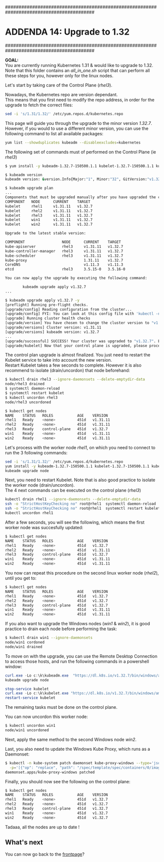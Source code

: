 #########################################################################################
# ADDENDA 14: Upgrade to 1.32
#########################################################################################

**GOAL:**  
You are currently running Kubernetes 1.31 & would like to upgrade to 1.32.  
Note that this folder contains an *all_in_one.sh* script that can perform all these steps for you, however only for the linux nodes.  

Let's start by taking care of the Control Plane (_rhel3_).  

Nowadays, the Kubernetes repo are version dependant.  
This means that you first need to modify the repo address, in order for the upgrade to fetch the correct files:  
```bash
sed -i 's/1.31/1.32/' /etc/yum.repos.d/kubernetes.repo
```

This page will guide you through the upgrade to the minor version _1.32.7_. However, if you would to use a different minor version, you can use the following command to list all available packages:  
```bash
yum list --showduplicates kubeadm --disableexcludes=kubernetes
```

The following set of commands must of performed on the Control Plane (ie _rhel3_)
```bash
$ yum install -y kubeadm-1.32.7-150500.1.1 kubelet-1.32.7-150500.1.1 kubectl-1.32.7-150500.1.1 --disableexcludes=kubernetes

$ kubeadm version
kubeadm version: &version.Info{Major:"1", Minor:"32", GitVersion:"v1.32.7", GitCommit:"158eee9fac884b429a92465edd0d88a43f81de34", GitTreeState:"clean", BuildDate:"2025-07-15T18:06:15Z", GoVersion:"go1.23.10", Compiler:"gc", Platform:"linux/amd64"}

$ kubeadm upgrade plan
...
Components that must be upgraded manually after you have upgraded the control plane with 'kubeadm upgrade apply':
COMPONENT   NODE      CURRENT    TARGET
kubelet     rhel1     v1.31.11   v1.32.7
kubelet     rhel2     v1.31.11   v1.32.7
kubelet     rhel3     v1.31.11   v1.32.7
kubelet     win1      v1.31.11   v1.32.7
kubelet     win2      v1.31.11   v1.32.7

Upgrade to the latest stable version:

COMPONENT                 NODE      CURRENT    TARGET
kube-apiserver            rhel3     v1.31.11   v1.32.7
kube-controller-manager   rhel3     v1.31.11   v1.32.7
kube-scheduler            rhel3     v1.31.11   v1.32.7
kube-proxy                          1.31.11    v1.32.7
CoreDNS                             v1.11.3    v1.11.3
etcd                      rhel3     3.5.15-0   3.5.16-0

You can now apply the upgrade by executing the following command:

        kubeadm upgrade apply v1.32.7
...

$ kubeadm upgrade apply v1.32.7 -y
[preflight] Running pre-flight checks.
[upgrade/config] Reading configuration from the cluster...
[upgrade/config] FYI: You can look at this config file with 'kubectl -n kube-system get cm kubeadm-config -o yaml'
[upgrade] Running cluster health checks
[upgrade/version] You have chosen to change the cluster version to "v1.32.7"
[upgrade/versions] Cluster version: v1.31.11
[upgrade/versions] kubeadm version: v1.32.7
...
[upgrade/successful] SUCCESS! Your cluster was upgraded to "v1.32.7". Enjoy!
[upgrade/kubelet] Now that your control plane is upgraded, please proceed with upgrading your kubelets if you haven't already done so.
```
The control plan upgrade is almost finalized. You just need to restart the Kubelet service to take into account the new version.  
Restart Kubelet takes a few seconds to complete. However it is also recommend to isolate (drain/uncordon) that node beforehand:    
```bash
$ kubectl drain rhel3 --ignore-daemonsets --delete-emptydir-data
node/rhel3 drained
$ systemctl daemon-reload
$ systemctl restart kubelet
$ kubectl uncordon rhel3
node/rhel3 uncordoned

$ kubectl get nodes
NAME    STATUS   ROLES           AGE    VERSION
rhel1   Ready    <none>          451d   v1.31.11
rhel2   Ready    <none>          451d   v1.31.11
rhel3   Ready    control-plane   451d   v1.32.7
win1    Ready    <none>          451d   v1.31.11
win2    Ready    <none>          451d   v1.31.11
```

Let's process with the worker node _rhel1_, on which you need to connect to run the 3 following commands:  
```bash
sed -i 's/1.31/1.32/' /etc/yum.repos.d/kubernetes.repo
yum install -y kubeadm-1.32.7-150500.1.1 kubelet-1.32.7-150500.1.1 kubectl-1.32.7-150500.1.1 --disableexcludes=kubernetes
kubeadm upgrade node
```
Next, you need to restart Kubelet. Note that is also good practice to isolate the worker node (drain/uncordon).  
The 4 next commands can be executed on the control plane (_rhel3_)
```bash
kubectl drain rhel1 --ignore-daemonsets --delete-emptydir-data
ssh -o "StrictHostKeyChecking no" root@rhel1  systemctl daemon-reload
ssh -o "StrictHostKeyChecking no" root@rhel1  systemctl restart kubelet
kubectl uncordon rhel1
```

After a few seconds, you will see the following, which means the first worker node was succesfully updated:  
```bash
$ kubectl get nodes
NAME    STATUS   ROLES           AGE    VERSION
rhel1   Ready    <none>          451d   v1.32.7
rhel2   Ready    <none>          451d   v1.31.11
rhel3   Ready    control-plane   451d   v1.32.7
win1    Ready    <none>          451d   v1.31.11
win2    Ready    <none>          451d   v1.31.11
```

You now can repeat this procedure on the second linux worker node (_rhel2_), until you get to:  
```bash
$ kubectl get nodes
NAME    STATUS   ROLES           AGE    VERSION
rhel1   Ready    <none>          451d   v1.32.7
rhel2   Ready    <none>          451d   v1.32.7
rhel3   Ready    control-plane   451d   v1.32.7
win1    Ready    <none>          451d   v1.31.11
win2    Ready    <none>          451d   v1.31.11
```

If you also want to upgrade the Windows nodes (_win1_ & _win2_), it is good practice to drain each node before performing the task:  
```bash
$ kubectl drain win1 --ignore-daemonsets
node/win1 cordoned
node/win1 drained
```
To move on with the upgrade, you can use the Remote Desktop Connection to access those hosts, and run the following commands in a powershell window:  
```powershell
curl.exe -Lo c:\k\kubeadm.exe  "https://dl.k8s.io/v1.32.7/bin/windows/amd64/kubeadm.exe"
kubeadm upgrade node

stop-service kubelet
curl.exe -Lo c:\k\kubelet.exe "https://dl.k8s.io/v1.32.7/bin/windows/amd64/kubelet.exe"
restart-service kubelet
```

The remaining tasks must be done on the control plane.  

You can now uncordon this worker node:  
```bash
$ kubectl uncordon win1
node/win1 uncordoned
```

Next, apply the same method to the second Windows node _win2_.

Last, you also need to update the Windows Kube Proxy, which runs as a Daemonset:  
```bash
$ kubectl -n kube-system patch daemonset kube-proxy-windows --type='json' \
  -p='[{"op": "replace", "path": "/spec/template/spec/containers/0/image", "value": "sigwindowstools/kube-proxy:v1.32.7-calico-hostprocess"}]'
daemonset.apps/kube-proxy-windows patched
```

Finally, you should now see the following on the control plane:  
```bash
$ kubectl get nodes
NAME    STATUS   ROLES           AGE    VERSION
rhel1   Ready    <none>          451d   v1.32.7
rhel2   Ready    <none>          451d   v1.32.7
rhel3   Ready    control-plane   451d   v1.32.7
win1    Ready    <none>          451d   v1.32.7
win2    Ready    <none>          451d   v1.32.7
```

Tadaaa, all the nodes are up to date !

## What's next

You can now go back to the [frontpage](https://github.com/YvosOnTheHub/LabNetApp)?